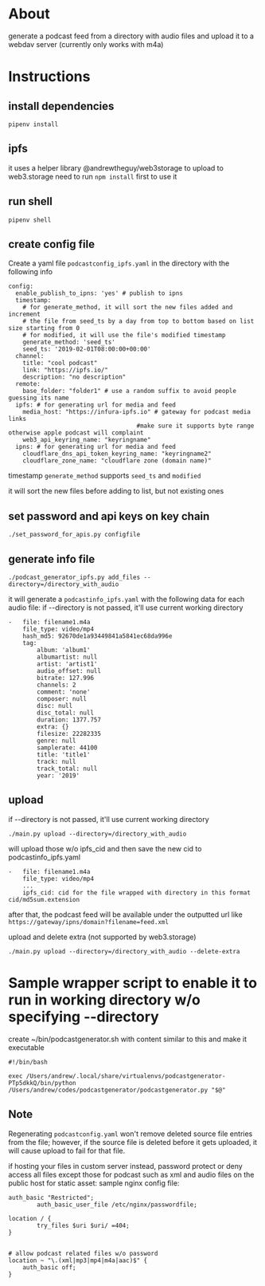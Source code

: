 # About

generate a podcast feed from a directory with audio files and upload it to a webdav server (currently only works with m4a)

# Instructions

## install dependencies
```
pipenv install
```

## ipfs

it uses a helper library @andrewtheguy/web3storage to upload to web3.storage
need to run `npm install` first to use it

## run shell
```
pipenv shell
```

## create config file
Create a yaml file `podcastconfig_ipfs.yaml` in the directory with the following info
```
config:
  enable_publish_to_ipns: 'yes' # publish to ipns
  timestamp:
    # for generate_method, it will sort the new files added and increment 
    # the file from seed_ts by a day from top to bottom based on list size starting from 0
    # for modified, it will use the file's modified timestamp
    generate_method: 'seed_ts'
    seed_ts: '2019-02-01T08:00:00+00:00'
  channel: 
    title: "cool podcast"
    link: "https://ipfs.io/"
    description: "no description"
  remote:
    base_folder: "folder1" # use a random suffix to avoid people guessing its name
  ipfs: # for generating url for media and feed
    media_host: "https://infura-ipfs.io" # gateway for podcast media links 
                                    #make sure it supports byte range otherwise apple podcast will complaint
    web3_api_keyring_name: "keyringname"
  ipns: # for generating url for media and feed
    cloudflare_dns_api_token_keyring_name: "keyringname2"
    cloudflare_zone_name: "cloudflare zone (domain name)"
```


timestamp `generate_method` supports `seed_ts` and `modified`

it will sort the new files before adding to list, but not existing ones

## set password and api keys on key chain

```
./set_password_for_apis.py configfile
```


## generate info file
```
./podcast_generator_ipfs.py add_files --directory=/directory_with_audio
```
it will generate a `podcastinfo_ipfs.yaml` with the following data for each audio file:
if --directory is not passed, it'll use current working directory
```
-   file: filename1.m4a
    file_type: video/mp4
    hash_md5: 92670de1a93449841a5841ec68da996e
    tag:
        album: 'album1'
        albumartist: null
        artist: 'artist1'
        audio_offset: null
        bitrate: 127.996
        channels: 2
        comment: 'none'
        composer: null
        disc: null
        disc_total: null
        duration: 1377.757
        extra: {}
        filesize: 22282335
        genre: null
        samplerate: 44100
        title: 'title1'
        track: null
        track_total: null
        year: '2019'
```

## upload
if --directory is not passed, it'll use current working directory
```
./main.py upload --directory=/directory_with_audio
```


will upload those w/o ipfs_cid and then save the new cid to podcastinfo_ipfs.yaml
```
-   file: filename1.m4a
    file_type: video/mp4
    ...
    ipfs_cid: cid for the file wrapped with directory in this format cid/md5sum.extension
```

after that, the podcast feed will be available under the outputted url like `https://gateway/ipns/domain?filename=feed.xml`


upload and delete extra (not supported by web3.storage)
```
./main.py upload --directory=/directory_with_audio --delete-extra
```


# Sample wrapper script to enable it to run in working directory w/o specifying --directory
create ~/bin/podcastgenerator.sh with content similar to this and make it executable
```
#!/bin/bash

exec /Users/andrew/.local/share/virtualenvs/podcastgenerator-PTp5dkkQ/bin/python /Users/andrew/codes/podcastgenerator/podcastgenerator.py "$@"
```


## Note
Regenerating `podcastconfig.yaml` won't remove deleted source file entries from the file; however, if the source file is deleted before it gets uploaded, it will cause upload to fail for that file.

if hosting your files in custom server instead, password protect or deny access all files except those for podcast such as xml and audio files on the public host for static asset:
sample nginx config file:
```
auth_basic "Restricted";
        auth_basic_user_file /etc/nginx/passwordfile;

location / {
        try_files $uri $uri/ =404;
}


# allow podcast related files w/o password
location ~ "\.(xml|mp3|mp4|m4a|aac)$" {
    auth_basic off;
}
```
